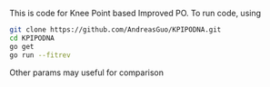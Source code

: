This is code for Knee Point based Improved PO. 
To run code, using
```bash
git clone https://github.com/AndreasGuo/KPIPODNA.git
cd KPIPODNA
go get
go run --fitrev
```

Other params may useful for comparison
